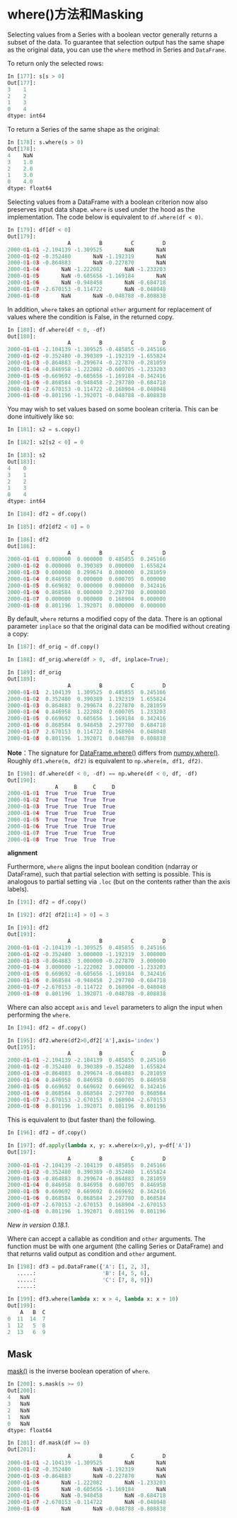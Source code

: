 # where()方法和Masking

Selecting values from a Series with a boolean vector generally returns a subset of the data. To guarantee that selection output has the same shape as the original data, you can use the ``where`` method in Series and ``DataFrame``.

To return only the selected rows:

```python
In [177]: s[s > 0]
Out[177]: 
3    1
2    2
1    3
0    4
dtype: int64
```

To return a Series of the same shape as the original:

```python
In [178]: s.where(s > 0)
Out[178]: 
4    NaN
3    1.0
2    2.0
1    3.0
0    4.0
dtype: float64
```

Selecting values from a DataFrame with a boolean criterion now also preserves input data shape. ``where`` is used under the hood as the implementation. The code below is equivalent to ``df.where(df < 0)``.

```python
In [179]: df[df < 0]
Out[179]: 
                   A         B         C         D
2000-01-01 -2.104139 -1.309525       NaN       NaN
2000-01-02 -0.352480       NaN -1.192319       NaN
2000-01-03 -0.864883       NaN -0.227870       NaN
2000-01-04       NaN -1.222082       NaN -1.233203
2000-01-05       NaN -0.605656 -1.169184       NaN
2000-01-06       NaN -0.948458       NaN -0.684718
2000-01-07 -2.670153 -0.114722       NaN -0.048048
2000-01-08       NaN       NaN -0.048788 -0.808838
```

In addition, ``where`` takes an optional ``other`` argument for replacement of values where the condition is False, in the returned copy.

```python
In [180]: df.where(df < 0, -df)
Out[180]: 
                   A         B         C         D
2000-01-01 -2.104139 -1.309525 -0.485855 -0.245166
2000-01-02 -0.352480 -0.390389 -1.192319 -1.655824
2000-01-03 -0.864883 -0.299674 -0.227870 -0.281059
2000-01-04 -0.846958 -1.222082 -0.600705 -1.233203
2000-01-05 -0.669692 -0.605656 -1.169184 -0.342416
2000-01-06 -0.868584 -0.948458 -2.297780 -0.684718
2000-01-07 -2.670153 -0.114722 -0.168904 -0.048048
2000-01-08 -0.801196 -1.392071 -0.048788 -0.808838
```

You may wish to set values based on some boolean criteria. This can be done intuitively like so:

```python
In [181]: s2 = s.copy()

In [182]: s2[s2 < 0] = 0

In [183]: s2
Out[183]: 
4    0
3    1
2    2
1    3
0    4
dtype: int64

In [184]: df2 = df.copy()

In [185]: df2[df2 < 0] = 0

In [186]: df2
Out[186]: 
                   A         B         C         D
2000-01-01  0.000000  0.000000  0.485855  0.245166
2000-01-02  0.000000  0.390389  0.000000  1.655824
2000-01-03  0.000000  0.299674  0.000000  0.281059
2000-01-04  0.846958  0.000000  0.600705  0.000000
2000-01-05  0.669692  0.000000  0.000000  0.342416
2000-01-06  0.868584  0.000000  2.297780  0.000000
2000-01-07  0.000000  0.000000  0.168904  0.000000
2000-01-08  0.801196  1.392071  0.000000  0.000000
```

By default, ``where`` returns a modified copy of the data. There is an optional parameter ``inplace`` so that the original data can be modified without creating a copy:

```python
In [187]: df_orig = df.copy()

In [188]: df_orig.where(df > 0, -df, inplace=True);

In [189]: df_orig
Out[189]: 
                   A         B         C         D
2000-01-01  2.104139  1.309525  0.485855  0.245166
2000-01-02  0.352480  0.390389  1.192319  1.655824
2000-01-03  0.864883  0.299674  0.227870  0.281059
2000-01-04  0.846958  1.222082  0.600705  1.233203
2000-01-05  0.669692  0.605656  1.169184  0.342416
2000-01-06  0.868584  0.948458  2.297780  0.684718
2000-01-07  2.670153  0.114722  0.168904  0.048048
2000-01-08  0.801196  1.392071  0.048788  0.808838
```

**Note**：The signature for [DataFrame.where()](http://Pandas.pydata.org/Pandas-docs/stable/generated/Pandas.DataFrame.where.html#Pandas.DataFrame.where) differs from [numpy.where()](https://docs.scipy.org/doc/numpy/reference/generated/numpy.where.html#numpy.where). Roughly ``df1.where(m, df2)`` is equivalent to ``np.where(m, df1, df2)``.

```python
In [190]: df.where(df < 0, -df) == np.where(df < 0, df, -df)
Out[190]: 
               A     B     C     D
2000-01-01  True  True  True  True
2000-01-02  True  True  True  True
2000-01-03  True  True  True  True
2000-01-04  True  True  True  True
2000-01-05  True  True  True  True
2000-01-06  True  True  True  True
2000-01-07  True  True  True  True
2000-01-08  True  True  True  True
```

**alignment**

Furthermore, ``where`` aligns the input boolean condition (ndarray or DataFrame), such that partial selection with setting is possible. This is analogous to partial setting via ``.loc`` (but on the contents rather than the axis labels).

```python
In [191]: df2 = df.copy()

In [192]: df2[ df2[1:4] > 0] = 3

In [193]: df2
Out[193]: 
                   A         B         C         D
2000-01-01 -2.104139 -1.309525  0.485855  0.245166
2000-01-02 -0.352480  3.000000 -1.192319  3.000000
2000-01-03 -0.864883  3.000000 -0.227870  3.000000
2000-01-04  3.000000 -1.222082  3.000000 -1.233203
2000-01-05  0.669692 -0.605656 -1.169184  0.342416
2000-01-06  0.868584 -0.948458  2.297780 -0.684718
2000-01-07 -2.670153 -0.114722  0.168904 -0.048048
2000-01-08  0.801196  1.392071 -0.048788 -0.808838
```

Where can also accept ``axis`` and ``level`` parameters to align the input when performing the ``where``.

```python
In [194]: df2 = df.copy()

In [195]: df2.where(df2>0,df2['A'],axis='index')
Out[195]: 
                   A         B         C         D
2000-01-01 -2.104139 -2.104139  0.485855  0.245166
2000-01-02 -0.352480  0.390389 -0.352480  1.655824
2000-01-03 -0.864883  0.299674 -0.864883  0.281059
2000-01-04  0.846958  0.846958  0.600705  0.846958
2000-01-05  0.669692  0.669692  0.669692  0.342416
2000-01-06  0.868584  0.868584  2.297780  0.868584
2000-01-07 -2.670153 -2.670153  0.168904 -2.670153
2000-01-08  0.801196  1.392071  0.801196  0.801196
```

This is equivalent to (but faster than) the following.

```python
In [196]: df2 = df.copy()

In [197]: df.apply(lambda x, y: x.where(x>0,y), y=df['A'])
Out[197]: 
                   A         B         C         D
2000-01-01 -2.104139 -2.104139  0.485855  0.245166
2000-01-02 -0.352480  0.390389 -0.352480  1.655824
2000-01-03 -0.864883  0.299674 -0.864883  0.281059
2000-01-04  0.846958  0.846958  0.600705  0.846958
2000-01-05  0.669692  0.669692  0.669692  0.342416
2000-01-06  0.868584  0.868584  2.297780  0.868584
2000-01-07 -2.670153 -2.670153  0.168904 -2.670153
2000-01-08  0.801196  1.392071  0.801196  0.801196
```

*New in version 0.18.1*.

Where can accept a callable as condition and ``other`` arguments. The function must be with one argument (the calling Series or DataFrame) and that returns valid output as condition and ``other`` argument.

```python
In [198]: df3 = pd.DataFrame({'A': [1, 2, 3],
   .....:                     'B': [4, 5, 6],
   .....:                     'C': [7, 8, 9]})
   .....: 

In [199]: df3.where(lambda x: x > 4, lambda x: x + 10)
Out[199]: 
    A   B  C
0  11  14  7
1  12   5  8
2  13   6  9
```

## Mask

[mask()](http://Pandas.pydata.org/Pandas-docs/stable/generated/Pandas.DataFrame.mask.html#Pandas.DataFrame.mask) is the inverse boolean operation of ``where``.

```python
In [200]: s.mask(s >= 0)
Out[200]: 
4   NaN
3   NaN
2   NaN
1   NaN
0   NaN
dtype: float64

In [201]: df.mask(df >= 0)
Out[201]: 
                   A         B         C         D
2000-01-01 -2.104139 -1.309525       NaN       NaN
2000-01-02 -0.352480       NaN -1.192319       NaN
2000-01-03 -0.864883       NaN -0.227870       NaN
2000-01-04       NaN -1.222082       NaN -1.233203
2000-01-05       NaN -0.605656 -1.169184       NaN
2000-01-06       NaN -0.948458       NaN -0.684718
2000-01-07 -2.670153 -0.114722       NaN -0.048048
2000-01-08       NaN       NaN -0.048788 -0.808838
```